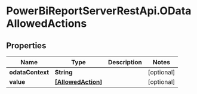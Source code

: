 # PowerBiReportServerRestApi.ODataAllowedActions

## Properties
Name | Type | Description | Notes
------------ | ------------- | ------------- | -------------
**odataContext** | **String** |  | [optional] 
**value** | [**[AllowedAction]**](AllowedAction.md) |  | [optional] 


